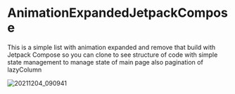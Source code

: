 # AnimationExpandedJetpackCompose

This is a simple list with animation expanded and remove that build with Jetpack Compose so you can clone to see structure of code with simple state management to manage state of main page also pagination of lazyColumn

![20211204_090941](https://user-images.githubusercontent.com/47247206/144693232-8fbd5f39-0ee4-406c-83fc-be9bdc029ee2.gif)
